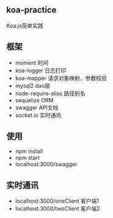 ## koa-practice
Koa.js简单实践
## 框架
- moment 时间
- koa-logger 日志打印
- koa-mapper 请求对象映射，参数校验
- mysql2 dao层
- node-require-alias 路径别名
- sequelize ORM
- swagger API文档
- socket.io 实时通讯
## 使用
- npm install
- npm start
- localhost:3000/swagger
## 实时通讯
- localhost:3000/oneClient 客户端1
- localhost:3000/twoClient 客户端2
